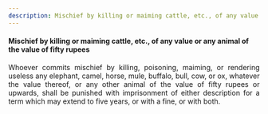 ```yaml
---
description: Mischief by killing or maiming cattle, etc., of any value or any animal of the value of fifty rupees
---
```


#### Mischief by killing or maiming cattle, etc., of any value or any animal of the value of fifty rupees
<div style="text-align: justify">

Whoever commits mischief by killing, poisoning, maiming, or rendering useless any elephant, camel, horse, mule, buffalo, bull, cow, or ox, whatever the value thereof, or any other animal of the value of fifty rupees or upwards, shall be punished with imprisonment of either description for a term which may extend to five years, or with a fine, or with both.

</div>
